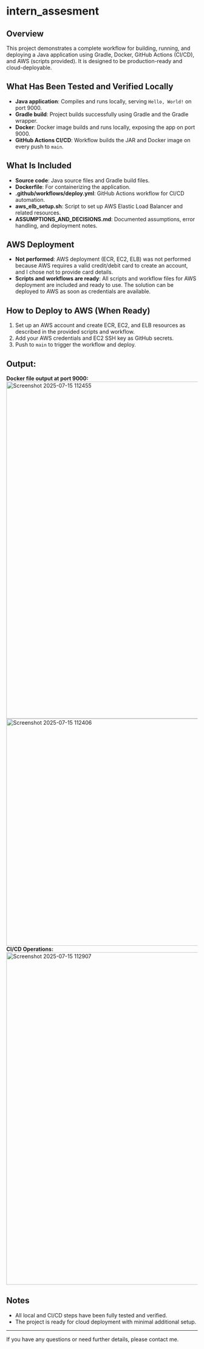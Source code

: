 # intern_assesment

## Overview
This project demonstrates a complete workflow for building, running, and deploying a Java application using Gradle, Docker, GitHub Actions (CI/CD), and AWS (scripts provided). It is designed to be production-ready and cloud-deployable.

## What Has Been Tested and Verified Locally
- **Java application**: Compiles and runs locally, serving `Hello, World!` on port 9000.
- **Gradle build**: Project builds successfully using Gradle and the Gradle wrapper.
- **Docker**: Docker image builds and runs locally, exposing the app on port 9000.
- **GitHub Actions CI/CD**: Workflow builds the JAR and Docker image on every push to `main`.

## What Is Included
- **Source code**: Java source files and Gradle build files.
- **Dockerfile**: For containerizing the application.
- **.github/workflows/deploy.yml**: GitHub Actions workflow for CI/CD automation.
- **aws_elb_setup.sh**: Script to set up AWS Elastic Load Balancer and related resources.
- **ASSUMPTIONS_AND_DECISIONS.md**: Documented assumptions, error handling, and deployment notes.

## AWS Deployment
- **Not performed**: AWS deployment (ECR, EC2, ELB) was not performed because AWS requires a valid credit/debit card to create an account, and I chose not to provide card details.
- **Scripts and workflows are ready**: All scripts and workflow files for AWS deployment are included and ready to use. The solution can be deployed to AWS as soon as credentials are available.

## How to Deploy to AWS (When Ready)
1. Set up an AWS account and create ECR, EC2, and ELB resources as described in the provided scripts and workflow.
2. Add your AWS credentials and EC2 SSH key as GitHub secrets.
3. Push to `main` to trigger the workflow and deploy.

## Output:

**Docker file output at port 9000:**
<img width="1576" height="887" alt="Screenshot 2025-07-15 112455" src="https://github.com/user-attachments/assets/eb36b0f4-5474-43ef-b190-d00a484df43c" />
<img width="1076" height="598" alt="Screenshot 2025-07-15 112406" src="https://github.com/user-attachments/assets/bf072700-e64e-40fd-bc30-e7e246a3ed28" />
**CI/CD Operations:**
<img width="1919" height="875" alt="Screenshot 2025-07-15 112907" src="https://github.com/user-attachments/assets/330abcc4-14a7-4c03-8d69-186a1470752e" />



## Notes
- All local and CI/CD steps have been fully tested and verified.
- The project is ready for cloud deployment with minimal additional setup.

---
If you have any questions or need further details, please contact me. 
